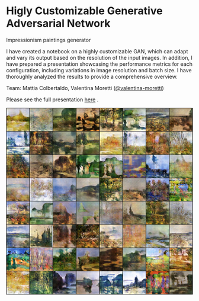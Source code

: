 # Higly Customizable Generative Adversarial Network
Impressionism paintings generator

I have created a notebook on a highly customizable GAN, which can adapt and vary its output based on the resolution of the input images.
In addition, I have prepared a presentation showcasing the performance metrics for each configuration, including variations in image resolution and batch size. I have thoroughly analyzed the results to provide a comprehensive overview.

Team: Mattia Colbertaldo, Valentina Moretti ([@valentina-moretti](https://github.com/valentina-moretti))

Please see the full presentation [here](https://polimi365-my.sharepoint.com/:p:/g/personal/10674754_polimi_it/EQuEtDZ66qJKhGH64nDFaVYBdzjLXDP4078Wr03l9xzyKw?e=Q0NRGl) .

![image](impress.jpg)
